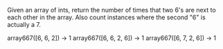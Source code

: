 Given an array of ints, return the number of times that two 6's are next to each other in the array. Also count instances where the second "6" is actually a 7.

array667([6, 6, 2]) → 1
array667([6, 6, 2, 6]) → 1
array667([6, 7, 2, 6]) → 1